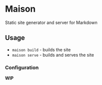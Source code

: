# Maison

Static site generator and server for Markdown

## Usage

- `maison build` - builds the site
- `maison serve` - builds and serves the site

### Configuration

**WIP**
